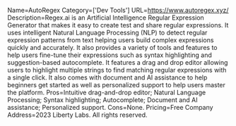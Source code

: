 Name=AutoRegex
Category=['Dev Tools']
URL=https://www.autoregex.xyz/
Description=Regex.ai is an Artificial Intelligence Regular Expression Generator that makes it easy to create test and share regular expressions. It uses intelligent Natural Language Processing (NLP) to detect regular expression patterns from text helping users build complex expressions quickly and accurately. It also provides a variety of tools and features to help users fine-tune their expressions such as syntax highlighting and suggestion-based autocomplete. It features a drag and drop editor allowing users to highlight multiple strings to find matching regular expressions with a single click. It also comes with document and AI assistance to help beginners get started as well as personalized support to help users master the platform.
Pros=Intuitive drag-and-drop editor; Natural Language Processing; Syntax highlighting; Autocomplete; Document and AI assistance; Personalized support.
Cons=None.
Pricing=Free
Company Address=2023 Liberty Labs. All rights reserved.
